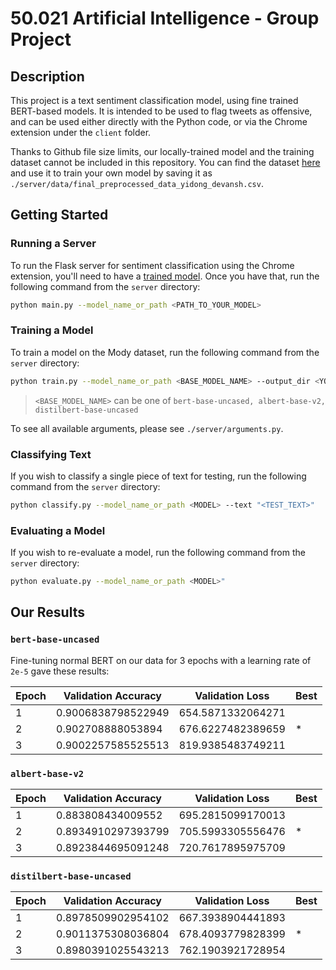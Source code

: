 # 50.021 Artificial Intelligence - Group Project

## Description

This project is a text sentiment classification model, using fine trained BERT-based models. It is intended to be used to flag tweets as offensive, and can be used either directly with the Python code, or via the Chrome extension under the `client` folder. 

Thanks to Github file size limits, our locally-trained model and the training dataset cannot be included in this repository. You can find the dataset [here](https://data.mendeley.com/datasets/9sxpkmm8xn/1)
and use it to train your own model by saving it as `./server/data/final_preprocessed_data_yidong_devansh.csv`.

## Getting Started

### Running a Server

To run the Flask server for sentiment classification using the Chrome extension, you'll need to have a [trained model](#training-a-model).
Once you have that, run the following command from the `server` directory:

```bash
python main.py --model_name_or_path <PATH_TO_YOUR_MODEL>
```

### Training a Model

To train a model on the Mody dataset, run the following command from the `server` directory:

```bash
python train.py --model_name_or_path <BASE_MODEL_NAME> --output_dir <YOUR_MODEL_NAME> 
```

> `<BASE_MODEL_NAME>` can be one of `bert-base-uncased, albert-base-v2, distilbert-base-uncased`

To see all available arguments, please see `./server/arguments.py`.

### Classifying Text

If you wish to classify a single piece of text for testing, run the following command from the `server` directory:

```bash
python classify.py --model_name_or_path <MODEL> --text "<TEST_TEXT>"
```

### Evaluating a Model

If you wish to re-evaluate a model, run the following command from the `server` directory:

```bash
python evaluate.py --model_name_or_path <MODEL>"
```

## Our Results

### `bert-base-uncased`

Fine-tuning normal BERT on our data for 3 epochs with a learning rate of `2e-5` gave these results:

| Epoch | Validation Accuracy | Validation Loss   | Best |
| ----- | ------------------- | ----------------- | ---- |
| 1     | 0.9006838798522949  | 654.5871332064271 |      |
| 2     | 0.902708888053894   | 676.6227482389659 | *    |
| 3     | 0.9002257585525513  | 819.9385483749211 |      |

### `albert-base-v2`

| Epoch | Validation Accuracy | Validation Loss   | Best |
| ----- | ------------------- | ----------------- | ---- |
| 1     | 0.883808434009552   | 695.2815099170013 |      |
| 2     | 0.8934910297393799  | 705.5993305556476 | *    |
| 3     | 0.8923844695091248  | 720.7617895975709 |      |

### `distilbert-base-uncased`

| Epoch | Validation Accuracy | Validation Loss   | Best |
| ----- | ------------------- | ----------------- | ---- |
| 1     | 0.8978509902954102  | 667.3938904441893 |      |
| 2     | 0.9011375308036804  | 678.4093779828399 | *    |
| 3     | 0.8980391025543213  | 762.1903921728954 |      |